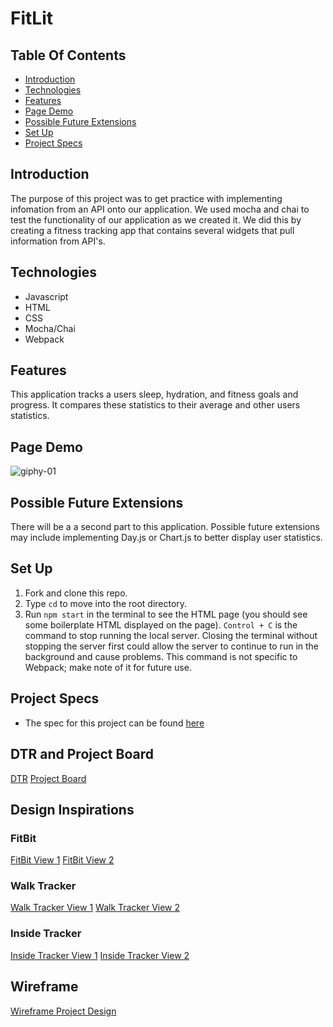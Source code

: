 # FitLit

## Table Of Contents
  - [Introduction](#introduction)
  - [Technologies](#technologies)
  - [Features](#features)
  - [Page Demo](#page-demo)
  - [Possible Future Extensions](#possible-future-extensions)
  - [Set Up](#set-up)
  - [Project Specs](#project-specs)

  ## Introduction
   The purpose of this project was to get practice with implementing infomation from an API onto our application. We used mocha and chai to test the functionality of our application as we created it. We did this by creating a fitness tracking app that contains several widgets that pull information from API's.

  ## Technologies
  - Javascript
  - HTML
  - CSS
  - Mocha/Chai
  - Webpack

  ## Features
  This application tracks a users sleep, hydration, and fitness goals and progress. It compares these statistics to their average and other users statistics.

  ## Page Demo





![giphy-01](https://user-images.githubusercontent.com/105816411/188325176-a817c51b-6e1c-4d98-836b-7a80a19242b7.gif)









  ## Possible Future Extensions
  There will be a a second part to this application. Possible future extensions may include implementing Day.js or Chart.js to better display user statistics.

  ## Set Up
  1. Fork and clone this repo.
  2. Type `cd` to move into the root directory.
  3. Run `npm start` in the terminal to see the HTML page (you should see some boilerplate HTML displayed on the page).  `Control + C` is the command to stop running the local server.  Closing the terminal without stopping the server first could allow the server to continue to run in the background and cause problems. This command is not specific to Webpack; make note of it for future use.

## Project Specs
  - The spec for this project can be found [here](https://frontend.turing.edu/projects/module-1/tic-tac-toe-solo-v2.html)


## DTR and Project Board
[DTR](https://gist.github.com/willhobson85/9b87733fbbcdf2ac97e2ea51780858f4)
[Project Board](https://github.com/users/Universal-Patois/projects/3/views/1)

## Design Inspirations

### FitBit
[FitBit View 1](https://files.slack.com/files-pri/T029P2S9M-F040DFQBC9F/img_6925.jpg)
[FitBit View 2](https://turingschool.slack.com/files/U0319FB0P2B/F040DFQBCD7/img_6926.jpg)

### Walk Tracker
[Walk Tracker View 1](https://files.slack.com/files-pri/T029P2S9M-F03V0AM55V5/img_0082.png)
[Walk Tracker View 2](https://files.slack.com/files-pri/T029P2S9M-F03V0AM567R/img_0083.png)

### Inside Tracker
[Inside Tracker View 1](https://cdn.shopify.com/s/files/1/0529/3185/4511/products/PDP_Ultimate_2_08cadef0-a3c1-48a1-a221-bf1efa3275ef.jpg?v=1652378104)
[Inside Tracker View 2](https://cdn.shopify.com/s/files/1/0529/3185/4511/products/PDP_Immunity_2.jpg?v=1652202430)

## Wireframe
[Wireframe Project Design](https://excalidraw.com/#room=d5bcd7fc206815d97f4f,Wwvp_8NbcDmcAcMSdIE89g)
